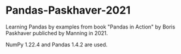 # Pandas-Paskhaver-2021

Learning Pandas by examples from book "Pandas in Action" by Boris Paskhaver publiched by Manning in 2021. 

NumPy 1.22.4 and Pandas 1.4.2 are used.
